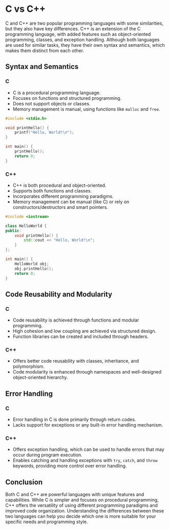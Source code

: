 # C vs C++
C and C++ are two popular programming languages with some similarities, but they also have key differences. C++ is an extension of the C programming language, with added features such as object-oriented programming, classes, and exception handling. Although both languages are used for similar tasks, they have their own syntax and semantics, which makes them distinct from each other.

## Syntax and Semantics

### C
- C is a procedural programming language.
- Focuses on functions and structured programming.
- Does not support objects or classes.
- Memory management is manual, using functions like `malloc` and `free`.

```c
#include <stdio.h>

void printHello() {
    printf("Hello, World!\n");
}

int main() {
    printHello();
    return 0;
}
```

### C++
- C++ is both procedural and object-oriented.
- Supports both functions and classes.
- Incorporates different programming paradigms.
- Memory management can be manual (like C) or rely on constructors/destructors and smart pointers.

```cpp
#include <iostream>

class HelloWorld {
public:
    void printHello() {
        std::cout << "Hello, World!\n";
    }
};

int main() {
    HelloWorld obj;
    obj.printHello();
    return 0;
}
```

## Code Reusability and Modularity

### C
- Code reusability is achieved through functions and modular programming.
- High cohesion and low coupling are achieved via structured design.
- Function libraries can be created and included through headers.

### C++
- Offers better code reusability with classes, inheritance, and polymorphism.
- Code modularity is enhanced through namespaces and well-designed object-oriented hierarchy.

## Error Handling

### C
- Error handling in C is done primarily through return codes.
- Lacks support for exceptions or any built-in error handling mechanism.

### C++
- Offers exception handling, which can be used to handle errors that may occur during program execution.
- Enables catching and handling exceptions with `try`, `catch`, and `throw` keywords, providing more control over error handling.

## Conclusion

Both C and C++ are powerful languages with unique features and capabilities. While C is simpler and focuses on procedural programming, C++ offers the versatility of using different programming paradigms and improved code organization. Understanding the differences between these two languages can help you decide which one is more suitable for your specific needs and programming style.